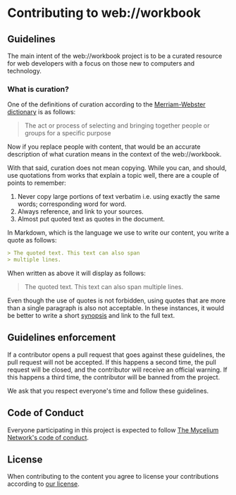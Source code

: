 # Contributing to web://workbook

## Guidelines

The main intent of the web://workbook project is to be a curated resource for web developers with a focus on those new to computers and technology.

### What is curation?

One of the definitions of curation according to the [Merriam-Webster dictionary](https://www.merriam-webster.com/dictionary/curation) is as follows:

> The act or process of selecting and bringing together people or groups for a specific purpose

Now if you replace people with content, that would be an accurate description of what curation means in the context of the web://workbook.

With that said, curation does not mean copying. While you can, and should, use quotations from works that explain a topic well, there are a couple of points to remember:

1. Never copy large portions of text verbatim i.e. using exactly the same words; corresponding word for word.
2. Always reference, and link to your sources.
3. Almost put quoted text as quotes in the document.

In Markdown, which is the language we use to write our content, you write a quote as follows:

```markdown
> The quoted text. This text can also span
> multiple lines.
```

When written as above it will display as follows:

> The quoted text. This text can also span
> multiple lines.

Even though the use of quotes is not forbidden, using quotes that are more than a single paragraph is also not acceptable. In these instances, it would be better to write a short [synopsis](https://www.wordnik.com/words/synopsis) and link to the full text.

## Guidelines enforcement

If a contributor opens a pull request that goes against these guidelines, the pull request will not be accepted. If this happens a second time, the pull request will be closed, and the contributor will receive an official warning. If this happens a third time, the contributor will be banned from the project.

We ask that you respect everyone's time and follow these guidelines.

## Code of Conduct

Everyone participating in this project is expected to follow [The Mycelium Network's code of conduct](https://github.com/The-Mycelium-Network/the-mycelium-network/blob/main/CODE_OF_CONDUCT.md).

## License

When contributing to the content you agree to license your contributions according to [our license](https://github.com/The-Mycelium-Network/webworkbook/blob/main/LICENSE).
